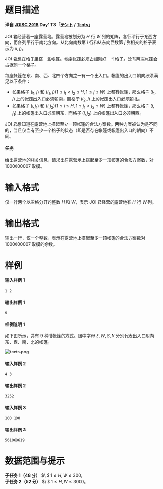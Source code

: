
# 题目描述

#### 译自 [JOISC 2018](https://www.ioi-jp.org/camp/2018/2018-sp-tasks/index.html) Day1 T3「[テント](https://www.ioi-jp.org/camp/2018/2018-sp-tasks/day1/tents.pdf) / [Tents](https://www.ioi-jp.org/camp/2018/2018-sp-tasks/day1/tents-en.pdf)」

JOI 君经营着一座露营地。露营地被划分为 $H$ 行 $W$ 列的矩阵，各行平行于东西方向，而各列平行于南北方向。从北向南数第 $i$ 行和从东向西数第 $j$ 列相交的格子表示为 $(i,j)$。

JOI 君想在格子里搭一些帐篷。每座帐篷必须占据刚好一个格子。没有两座帐篷会占据同一个格子。

每座帐篷在东、南、西、北四个方向之一有一个出入口。帐篷的出入口朝向必须满足以下条件：

- 如果格子 $(i_{1},j)$ 和 $(i_{2},j)(1\le i_{1} < i_{2}\le H,1\le j\le W)$ 上都有帐篷，那么格子 $(i_{1},j)$ 上的帐篷出入口必须朝南，而格子 $(i_{2},j)$ 上的帐篷出入口必须朝北。
- 如果格子 $(i,j_{1})$ 和 $(i,j_{2})(1\le i\le H,1\le j_{1} < j_{2}\le W)$ 上都有帐篷，那么格子 $(i,j_{1})$ 上的帐篷出入口必须朝东，而格子 $(i,j_{2})$ 上的帐篷出入口必须朝西。

JOI 君想知道在露营地上搭起至少一顶帐篷的合法方案数。两种方案被认为是不同的，当且仅当有至少一个格子的状态（即是否存在帐篷或帐篷出入口的朝向）不同。

#### 任务

给出露营地的相关信息，请求出在露营地上搭起至少一顶帐篷的合法方案数，对 $1000000007$ 取模。


# 输入格式

仅一行两个以空格分开的整数 $H$ 和 $W$，表示 JOI 君经营的露营地有 $H$ 行 $W$ 列。


# 输出格式

输出一行，仅一个整数，表示在露营地上搭起至少一顶帐篷的合法方案数对 $1000000007$ 取模的余数。


# 样例

#### 输入样例 1
```plain
1 2
```

#### 输出样例 1
```plain
9
```

#### 样例说明 1

如下图所示，共有 $9$ 种搭帐篷的方式。图中字母 $E,W,S,N$ 分别代表出入口朝向东、西、南、北的帐篷。

![tents.png](/source/loj/2833/img/aHR0cHM6Ly9sb2otaW1nLnVweXVuLm1lbmNpLm1lbXNldDAuY24vMjAxOS8xMi8wNy81ZGViYzIwNTM2MjgwLnBuZw==.png)

#### 输入样例 2
```plain
4 3
```

#### 输出样例 2
```plain
3252
```

#### 输入样例 3
```plain
100 100
```

#### 输出样例 3
```plain
561068619
```


# 数据范围与提示

**子任务 1（48 分）** $\ $ $1\le H, W\le 300$。  
**子任务 2（52 分）** $\ $ $1\le H, W\le 3000$。

